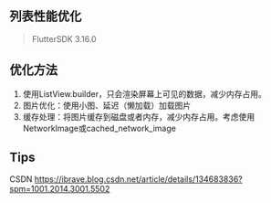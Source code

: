 ## 列表性能优化
> FlutterSDK 3.16.0

## 优化方法
1. 使用ListView.builder，只会渲染屏幕上可见的数据，减少内存占用。
2. 图片优化：使用小图、延迟（懒加载）加载图片
3. 缓存处理：将图片缓存到磁盘或者内存，减少内存占用。考虑使用NetworkImage或cached_network_image

## Tips
CSDN https://ibrave.blog.csdn.net/article/details/134683836?spm=1001.2014.3001.5502

